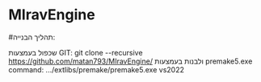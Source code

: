 # MIravEngine

#תהליך הבנייה:

שכפול בעמצעות GIT: git clone --recursive https://github.com/matan793/MIravEngine/
ולבנות בעמצעות premake5.exe
command: .../extlibs/premake/premake5.exe vs2022

